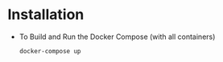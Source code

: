 # Installation

- To Build and Run the Docker Compose (with all containers)

  ```docker-compose up```
